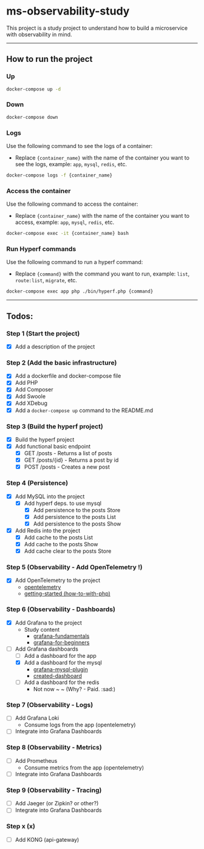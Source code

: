 # ms-observability-study

This project is a study project to understand how to build a microservice with observability in mind.

---

## How to run the project

### Up
```bash
docker-compose up -d
```

### Down
```bash
docker-compose down
```

### Logs
Use the following command to see the logs of a container:
- Replace `{container_name}` with the name of the container you want to see the logs, example: `app`, `mysql`, `redis`, etc.
```bash
docker-compose logs -f {container_name}
```

### Access the container
Use the following command to access the container:
- Replace `{container_name}` with the name of the container you want to access, example: `app`, `mysql`, `redis`, etc.
```bash
docker-compose exec -it {container_name} bash
```

### Run Hyperf commands
Use the following command to run a hyperf command:
- Replace `{command}` with the command you want to run, example: `list`, `route:list`, `migrate`, etc.
```bash
docker-compose exec app php ./bin/hyperf.php {command}
```

---

## Todos:

### Step 1 (Start the project)
- [x] Add a description of the project

### Step 2 (Add the basic infrastructure)
- [X] Add a dockerfile and docker-compose file
- [X] Add PHP
- [X] Add Composer
- [X] Add Swoole
- [X] Add XDebug
- [X] Add a `docker-compose up` command to the README.md

### Step 3 (Build the hyperf project)
- [X] Build the hyperf project
- [X] Add functional basic endpoint
  - [X] GET /posts - Returns a list of posts
  - [X] GET /posts/{id} - Returns a post by id
  - [X] POST /posts - Creates a new post

### Step 4 (Persistence)
- [X] Add MySQL into the project
  - [X] Add hyperf deps. to use mysql
    - [X] Add persistence to the posts Store
    - [X] Add persistence to the posts List
    - [X] Add persistence to the posts Show
- [X] Add Redis into the project
  - [X] Add cache to the posts List
  - [X] Add cache to the posts Show
  - [X] Add cache clear to the posts Store

### Step 5 (Observability - Add OpenTelemetry !)
- [X] Add OpenTelemetry to the project
  - [opentelemetry](https://opentelemetry.io/)
  - [getting-started (how-to-with-php)](https://opentelemetry.io/docs/languages/php/getting-started/)

### Step 6 (Observability - Dashboards)
- [X] Add Grafana to the project
  - Study content
    - [grafana-fundamentals](https://grafana.com/tutorials/grafana-fundamentals/?pg=tutorials&plcmt=results)
    - [grafana-for-beginners](https://www.youtube.com/watch?v=TQur9GJHIIQ&list=PLDGkOdUX1Ujo27m6qiTPPCpFHVfyKq9jT&ab_channel=Grafana)
- [ ] Add Grafana dashboards
  - [ ] Add a dashboard for the app
  - [X] Add a dashboard for the mysql
    - [grafana-mysql-plugin](https://grafana.com/docs/grafana/latest/datasources/mysql/)
    - [created-dashboard](./grafana/dashboards/mysql.json)
  - [ ] Add a dashboard for the redis
    - Not now ~ ~ (Why? - Paid. :sad:)

### Step 7 (Observability - Logs)
- [ ] Add Grafana Loki
  - Consume logs from the app (opentelemetry)
- [ ] Integrate into Grafana Dashboards

### Step 8 (Observability - Metrics)
- [ ] Add Prometheus
  - Consume metrics from the app (opentelemetry)
- [ ] Integrate into Grafana Dashboards

### Step 9 (Observability - Tracing)
- [ ] Add Jaeger (or Zipkin? or other?)
- [ ] Integrate into Grafana Dashboards

### Step x (x)
- [ ] Add KONG (api-gateway)
